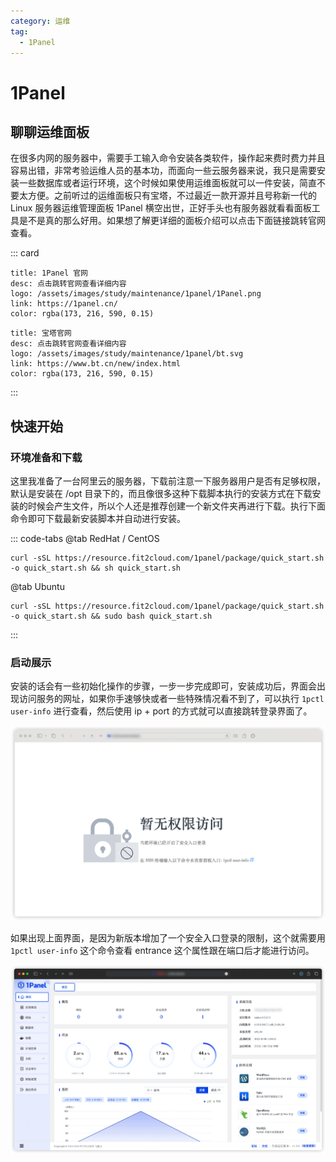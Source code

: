 ```yaml
---
category: 运维
tag: 
  - 1Panel
---
```


# 1Panel
## 聊聊运维面板
在很多内网的服务器中，需要手工输入命令安装各类软件，操作起来费时费力并且容易出错，非常考验运维人员的基本功，而面向一些云服务器来说，我只是需要安装一些数据库或者运行环境，这个时候如果使用运维面板就可以一件安装，简直不要太方便。之前听过的运维面板只有宝塔，不过最近一款开源并且号称新一代的 Linux 服务器运维管理面板 1Panel 横空出世，正好手头也有服务器就看看面板工具是不是真的那么好用。如果想了解更详细的面板介绍可以点击下面链接跳转官网查看。

::: card
```card
title: 1Panel 官网
desc: 点击跳转官网查看详细内容
logo: /assets/images/study/maintenance/1panel/1Panel.png
link: https://1panel.cn/
color: rgba(173, 216, 590, 0.15)
```
```card
title: 宝塔官网
desc: 点击跳转官网查看详细内容
logo: /assets/images/study/maintenance/1panel/bt.svg
link: https://www.bt.cn/new/index.html
color: rgba(173, 216, 590, 0.15)
```
:::

## 快速开始
### 环境准备和下载
这里我准备了一台阿里云的服务器，下载前注意一下服务器用户是否有足够权限，默认是安装在 /opt 目录下的，而且像很多这种下载脚本执行的安装方式在下载安装的时候会产生文件，所以个人还是推荐创建一个新文件夹再进行下载。执行下面命令即可下载最新安装脚本并自动进行安装。


::: code-tabs
@tab RedHat / CentOS
```shell
curl -sSL https://resource.fit2cloud.com/1panel/package/quick_start.sh -o quick_start.sh && sh quick_start.sh
```
@tab Ubuntu
```shell
curl -sSL https://resource.fit2cloud.com/1panel/package/quick_start.sh -o quick_start.sh && sudo bash quick_start.sh
```
:::

### 启动展示
安装的话会有一些初始化操作的步骤，一步一步完成即可，安装成功后，界面会出现访问服务的网址，如果你手速够快或者一些特殊情况看不到了，可以执行  ```1pctl user-info``` 进行查看，然后使用 ip + port 的方式就可以直接跳转登录界面了。

![暂无权限访问](/assets/images/study/maintenance/1panel/safe-entrance.png "暂无权限访问")

如果出现上面界面，是因为新版本增加了一个安全入口登录的限制，这个就需要用 ```1pctl user-info``` 这个命令查看 entrance 这个属性跟在端口后才能进行访问。

![登录成功](/assets/images/study/maintenance/1panel/index.png "登录成功")

### 
